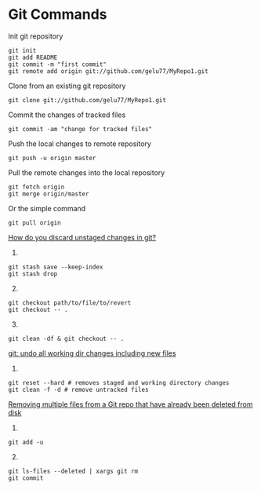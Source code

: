 # Git Commands

Init git repository

    git init
    git add README
    git commit -m "first commit"
    git remote add origin git://github.com/gelu77/MyRepo1.git
    
Clone from an existing git repository

    git clone git://github.com/gelu77/MyRepo1.git
    
Commit the changes of tracked files

    git commit -am "change for tracked files"
    
Push the local changes to remote repository

    git push -u origin master
    
Pull the remote changes into the local repository

    git fetch origin
    git merge origin/master
Or the simple command

    git pull origin
[How do you discard unstaged changes in git?](http://stackoverflow.com/questions/52704/how-do-you-discard-unstaged-changes-in-git)

1.

    git stash save --keep-index
    git stash drop
2.

    git checkout path/to/file/to/revert
    git checkout -- .
    
3.

    git clean -df & git checkout -- .

[git: undo all working dir changes including new files](http://stackoverflow.com/questions/1090309/git-undo-all-working-dir-changes-including-new-files?answertab=active#tab-top)

1.

    git reset --hard # removes staged and working directory changes
    git clean -f -d # remove untracked files
    
[Removing multiple files from a Git repo that have already been deleted from disk](http://stackoverflow.com/questions/1402776/how-do-i-commit-all-deleted-files-in-git)

1.

    git add -u

2. 

    git ls-files --deleted | xargs git rm
    git commit



